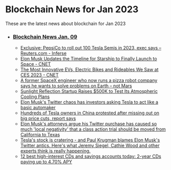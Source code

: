 # Blockchain News for Jan 2023
These are the latest news about blockchain for Jan 2023
- ### [Blockchain News Jan, 09](./09)
    - [Exclusive: PepsiCo to roll out 100 Tesla Semis in 2023, exec says – Reuters.com - Inferse](https://www.inferse.com/397264/exclusive-pepsico-to-roll-out-100-tesla-semis-in-2023-exec-says-reuters-com/) 
    - [Elon Musk Updates the Timeline for Starship to Finally Launch to Space - CNET](https://www.cnet.com/science/space/elon-musk-updates-the-timeline-for-starship-to-finally-launch-to-space/) 
    - [The Most Innovative EVs, Electric Bikes and Rideables We Saw at CES 2023 - CNET](https://www.cnet.com/roadshow/news/the-most-innovative-evs-electric-bikes-and-rideables-we-saw-at-ces-2023/) 
    - [A former SpaceX engineer who now runs a pizza robot company says he wants to solve problems on Earth – not Mars](https://www.businessinsider.com/engineer-left-spacex-pizza-robot-company-solve-problems-earth-2023-1) 
    - [Sunlight Reflection Startup Raises $500K to Test Its Atmospheric Cooling Plans](https://news.slashdot.org/story/23/01/08/0157208/sunlight-reflection-startup-raises-500k-to-test-its-atmospheric-cooling-plans) 
    - [Elon Musk's Twitter chaos has investors asking Tesla to act like a basic automaker](https://www.businessinsider.com/tesla-investors-growing-weary-of-elon-musks-twitter-antics-2023-1) 
    - [Hundreds of Tesla owners in China protested after missing out on big price cuts, report says](https://www.businessinsider.com/hundreds-tesla-owners-protest-after-missing-out-china-price-cuts-2023-1) 
    - [Elon Musk's attorneys argue his Twitter purchase has caused so much 'local negativity' that a class action trial should be moved from California to Texas](https://www.businessinsider.com/elon-musk-attorneys-argue-no-fair-trial-in-california-texas-2023-1) 
    - [Tesla's stock is cratering - and Paul Krugman blames Elon Musk's Twitter antics. Here's what Jeremy Siegel, Cathie Wood and other experts think is really happening.](https://markets.businessinsider.com/news/stocks/tesla-stock-outlook-elon-musk-krugman-siegel-cathie-wood-experts-2023-1) 
    - [12 best high-interest CDs and savings accounts today: 2-year CDs paying up to 4.70% APY](https://www.businessinsider.com/personal-finance/todays-best-high-interest-accounts-january-8-2023-1) 
